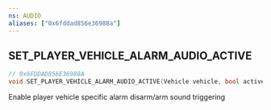 ```yaml
---
ns: AUDIO
aliases: ["0x6fddad856e36988a"]
---
```

## SET_PLAYER_VEHICLE_ALARM_AUDIO_ACTIVE

```c
// 0x6FDDAD856E36988A
void SET_PLAYER_VEHICLE_ALARM_AUDIO_ACTIVE(Vehicle vehicle, bool active);
```

Enable player vehicle specific alarm disarm/arm sound triggering

